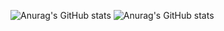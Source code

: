 ![Anurag's GitHub stats](https://github-readme-stats.vercel.app/api?username=aaron2599&bg_color=10,3350A4,e96443&title_color=fff&text_color=fff)
![Anurag's GitHub stats](https://github-readme-stats.vercel.app/api/top-langs/?username=aaron2599&layout=compact&&bg_color=10,3350A4,e96443&title_color=fff&text_color=fff)
